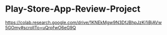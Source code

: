 # Play-Store-App-Review-Project

https://colab.research.google.com/drive/1KNEkMgw9N3DfJBhpJzKi1iBjAVw5GOmy#scrollTo=uQrpfwO6eG9Q
